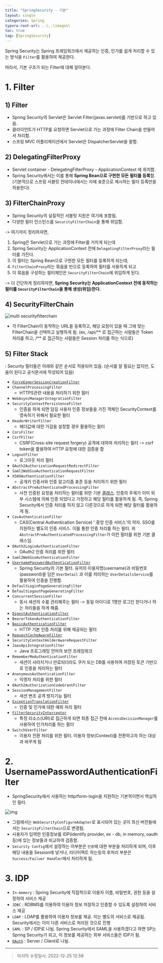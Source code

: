 ```yaml
---
title: "SpringSecurity - 기본"
layout: single
categories: Spring
typora-root-url: ..\..\images\
toc: true
tag: [SpringSecurity]
---
```




Spring Security는 Spring 프레임워크에서 제공하는 인증, 인가를 쉽게 처리할 수 있는 방식을 `Filter`를 활용하여 제공한다.

따라서, 기본 구조가 되는 Filter에 대해 알아본다.

# 1. Filter

## 1) Filter

- Spring Security의 Servlet은 Servlet Filter(javax.servlet)를 기반으로 하고 있음.
- 클라이언트가 HTTP를 요청하면 Servlet으로 가는 과정에 Filter Chain을 만들어서 처리함.
- 스프링 MVC 어플리케이션에서 Servlet은 DispatcherServlet을 말함.

## 2) DelegatingFilterProxy

- Servlet container - DelegatingFilterProxy - ApplicationContext 에 위치함.
- Spring Security에서는 이를 통해 **Spring Bean으로 구현한 모든 필터를 등록**함. (기본적으로 스프링 서블릿 컨테이너에서는 자체 표준으로 제시하는 필터 등록만을 허용한다)

## 3) FilterChainProxy

- Spring Security의 실질적인 서블릿 지원은 여기에 포함됨.
- 다양한 필터 인스턴스를 `SecurityFilterChain`을 통해 위임함.

-> 여기까지 정리하자면, 

1. Spring은 Servlet으로 가는 과정에 Filter를 거치게 되는데
2. Spring Security는 ApplicationContext 전에 `DelegatingFilterProxy`라는 필터를 가진다.
3. 이 필터는 Spring Bean으로 구현한 모든 필터를 등록하게 되는데,
4. `FilterChainProxy`라는 묶음을 빈으로 등록하여 필터를 사용하게 되고
5. 이 묶음을 구성하는 필터체인은 `SecurityFilterChain`에 위임하게 된다.

-> 더 간단하게 정리하자면, **Spring Security는 ApplicationContext 전에 동작하는 필터를 `SecurityFilterChain`을 통해 생성(위임)한다.**

## 4) SecurityFilterChain

![multi securityfilterchain](..\..\images\multi-securityfilterchain.png)

- 각 FilterChain이 동작하는 URL을 등록하고, 해당 요청이 있을 때 그에 맞는 FilterChain을 선택하고 실행하게 됨. (ex, /api/** 로 접근하는 사람들은 Token 처리를 하고, /** 로 접근하는 사람들은 Session 처리를 하는 식으로)

## 5) Filter Stack

: Security 필터들은 아래와 같은 순서로 적용되어 있음. (순서를 알 필요는 없지만, 도움이 된다고 공식문서에 작성되어 있음)

- [`ForceEagerSessionCreationFilter`](https://docs.spring.io/spring-security/reference/servlet/authentication/session-management.html#session-mgmt-force-session-creation)
- `ChannelProcessingFilter`
  -  HTTPS관련 내용을 처리하기 위한 필터
- `WebAsyncManagerIntegrationFilter` 
- `SecurityContextPersistenceFilter` 
  - 인증을 하게 되면 담길 사용자 인증 정보들을 가진 객체인 SecurityContext를 영속하기 위해서 필요한 필터
- `HeaderWriterFilter` 
  - 헤더값에 대한 가감을 설정할 경우 활용하는 필터
- `CorsFilter`
- `CsrfFilter`
  -  CSRF(Cross-site request forgery) 공격에 대하여 처리하는 필터 -> csrf token을 활용하여 HTTP 요청에 대한 검증을 함
- `LogoutFilter` 
  - 로그아웃 처리 필터
- `OAuth2AuthorizationRequestRedirectFilter`
- `Saml2WebSsoAuthenticationRequestFilter`
- `X509AuthenticationFilter` 
  - 공개키 인증서와 인증 알고리즘 표준 등을 처리하기 위한 필터
- `AbstractPreAuthenticatedProcessingFilter` 
  - 사전 인증된 요청을 처리하는 필터를 위한 기본 <u>클래스</u>. 인증의 주체가 이미 외부 시스템에 의해 인증 되었다고 가정하고 해당 필터를 활용하게 됨. 즉, Spring Security에서 인증 처리를 하지 않고 다른것으로 하게 되면 해당 필터를 활용하게 됨.
- `CasAuthenticationFilter` 
  - CAS(Central Authentication Service) ' 중앙 인증 서비스'의 약자. SSO를 지원하는 별도의 인증 서비스. 이를 통한 인증 처리를 하는 필터. 위 `AbstractPreAuthenticatedProcessingFilter`가 이런 필터를 위한 기본 클래스임.
- `OAuth2LoginAuthenticationFilter` 
  - OAuth2 인증 처리를 위한 필터
- `Saml2WebSsoAuthenticationFilter`
- [`UsernamePasswordAuthenticationFilter`](https://docs.spring.io/spring-security/reference/servlet/authentication/passwords/form.html#servlet-authentication-usernamepasswordauthenticationfilter) 
  - Spring Security의 기본 필터. 유저의 이용자명(username)과 비밀번호(password)을 담은 `UserDetail` 과 이를 처리하는 `UserDetailsService`를 활용하여 인증을 진행함.
- `DefaultLoginPageGeneratingFilter`
- `DefaultLogoutPageGeneratingFilter`
- `ConcurrentSessionFilter` 
  - 동시 세션의 수를 관리해주는 필터 -> 동일 아이디로 1명만 로그인 한다거나 하는 처리들을 하게 해줌.
- [`DigestAuthenticationFilter`](https://docs.spring.io/spring-security/reference/servlet/authentication/passwords/digest.html#servlet-authentication-digest)
- `BearerTokenAuthenticationFilter`
- [`BasicAuthenticationFilter`](https://docs.spring.io/spring-security/reference/servlet/authentication/passwords/basic.html#servlet-authentication-basic) 
  - HTTP 기본 인증 처리를 위해 제공되는 필터
- [`RequestCacheAwareFilter`](https://docs.spring.io/spring-security/reference/servlet/architecture.html#requestcacheawarefilter)
- `SecurityContextHolderAwareRequestFilter`
- `JaasApiIntegrationFilter` 
  - Java 프로그래밍 언어의 보안 프레임워크
- `RememberMeAuthenticationFilter`
  - 세션이 사라지거나 만료되더라도 쿠키 또는 DB를 사용하여 저장된 토큰 기반으로 인증을 처리하는 필터
- `AnonymousAuthenticationFilter`
  - 익명자 처리를 위한 필터
- `OAuth2AuthorizationCodeGrantFilter`
- `SessionManagementFilter`
  - 세션 변조 공격 방지기능 필터
- [`ExceptionTranslationFilter`](https://docs.spring.io/spring-security/reference/servlet/architecture.html#servlet-exceptiontranslationfilter)
  - 인증 및 인가에 대한 예외 처리 필터
- [`FilterSecurityInterceptor`](https://docs.spring.io/spring-security/reference/servlet/authorization/authorize-requests.html#servlet-authorization-filtersecurityinterceptor)
  - 특정 리소스(URI)로 접근하게 되면 최종 접근 전에 `AccessDecisionManager`를 사용하여 인가처리를 하는 필터
- `SwitchUserFilter`
  - 이용자 전환 처리를 위한 필터. 이용자 정보(Context)를 전환하고자 하는 대상과 바꾸게 됨



# 2. UsernamePasswordAuthenticationFilter

- SpringSecurity에서 사용하는 http/form-login을 지원하는 기본적이면서 핵심적인 필터.

![img](..\..\images\image-4.png)

- 그림에서는 `WebSecurityConfigureAdapter`로 표시되어 있는 곳이 최신 버전들에서는 `SecurityFilterChain`으로 변경됨.
- 사용자가 입력한 인증정보를  IDP(identify provider, ex - db, in memory, oauth 등)에 있는 정보들과 비교하여 검증함.
- `Security Config`에서 설정하는 이부분은 `인증`에 대한 부분을 처리하게 되며, 이후 해당 내용을 Session에 넣거나, 리다이렉트 하는등의 후처리 부분은 `Success/Failuer Handler`에서 처리하게 됨.



# 3. IDP

- `In-memory` : Spring Security에 직접적으로 이용자 이름, 비밀번호, 권한 등을 설정하여 서비스 제공
- `JDBC` : RDBMS를 이용하여 이용자 정보 저장하고 인증할 수 있도록 설정하여 서비스 제공
- `LDAP` : LDAP를 활용하여 이용자 정보를 제공. 이는 별도의 서비스로 제공됨. Security에서는 이미 다른 서비스로 처리된 것으로 진행
- `SAML` : SP / IDP로 나뉨. Spring Security에서 SAML을 사용하겠다고 하면 SP는 Spring Security가 되고, 이 정보를 제공하는 외부 서비스들은 IDP가 됨.
- [`OAuth`](https://jiyongyoon.github.io/web/Oauth2.0/) : Server / Client로 나뉨. 



------

> 마지막 수정일시: 2022-12-25 12:59
